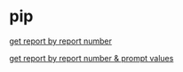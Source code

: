 # pip

[get report by report number](2.html)

[get report by report number & prompt values](3.html)
